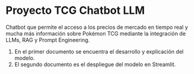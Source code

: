 # Proyecto TCG Chatbot LLM
Chatbot que permite el acceso a los precios de mercado en tiempo real y mucha más información sobre Pokémon TCG mediante la integración de LLMs, RAG y Prompt Engineering.

1. En el primer documento se encuentra el desarrollo y explicación del modelo.
2. El segundo documento es el despliegue del modelo en Streamlit.
